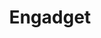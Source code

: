 ---
facebook: https://facebook.com/engadget
googleplus: https://plus.google.com/+Engadget
instagram: https://instagram.com/engadget
linkedin: https://linkedin.com/company/101421
logohandle: engadget
sort: engadget
title: Engadget
twitter: https://x.com/engadget
website: https://www.engadget.com/
youtube: https://youtube.com/engadget
---